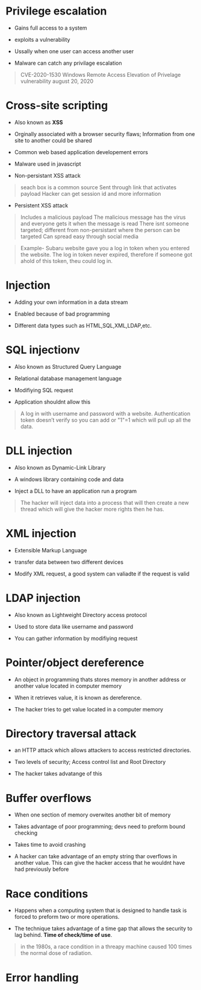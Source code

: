 # Privilege escalation
* Gains full access to a system

* exploits a vulnerability 

* Ussally when one user can access another user 

* Malware can catch any privilage escalation 

> CVE-2020-1530 Windows Remote Access Elevation of Privelage vulnerability august 20, 2020

# Cross-site scripting
* Also known as **XSS** 

* Orginally associated with a browser security flaws; Information from one site to another could be shared

* Common web based application developement errors

* Malware used in javascript

* Non-persistant XSS attack 

> seach box is a common source 
> Sent through link that activates payload 
> Hacker can get session id and more information

* Persistent XSS attack 

> Includes a malicious payload 
> The malicious message has the virus and everyone gets it when the message is read 
> There isnt someone targeted; different from non-persistant where the person can be targeted 
> Can spread easy through social media

> Example- Subaru website gave you a log in token when you entered the website. The log in token never expired, therefore if someone got ahold of this token, theu could log in. 

# Injection
* Adding your own information in a data stream 

* Enabled because of bad programming 

* Different data types such as HTML,SQL,XML,LDAP,etc.

# SQL injectionv
* Also known as Structured Query Language

* Relational database management language

* Modifiying SQL request 

* Application shouldnt allow this 

> A log in with username and password with a website. Authentication token doesn’t verify so you can add or "1"=1 which will pull up all the data. 

# DLL injection 
* Also known as Dynamic-Link Library 

* A windows library containing code and data 

* Inject a DLL to have an application run a program 

> The hacker will inject data into a process that will then create a new thread which will give the hacker more rights then he has.

# XML injection 
* Extensible Markup Language 

* transfer data between two different devices

* Modify XML request, a good system can valiadte if the request is valid

# LDAP injection
* Also known as Lightweight Directory access protocol 

* Used to store data like username and password 

* You can gather information by modifiying request

# Pointer/object dereference
* An object in programming thats stores memory in another address or another value located in computer memory

* When it retrieves value, it is known as dereference. 

* The hacker tries to get value located in a computer memory

#  Directory traversal attack
* an HTTP attack which allows attackers to access restricted directories. 

* Two levels of security; Access control list and Root Directory 

* The hacker takes advatange of this 

# Buffer overflows
* When one section of memory overwites another bit of memory

* Takes advantage of poor programming; devs need to preform bound checking 

* Takes time to avoid crashing 

* A hacker can take advantage of an empty string thar overflows in another value. This can give the hacker access that he wouldnt have had previously before

# Race conditions
* Happens when a computing system that is designed to handle task is forced to preform two or more operations. 

* The technique takes advantage of a time gap that allows the security to lag behind. **Time of check/time of use**.

> in the 1980s, a race condition in a threapy machine caused 100 times the normal dose of radiation. 

# Error handling





















